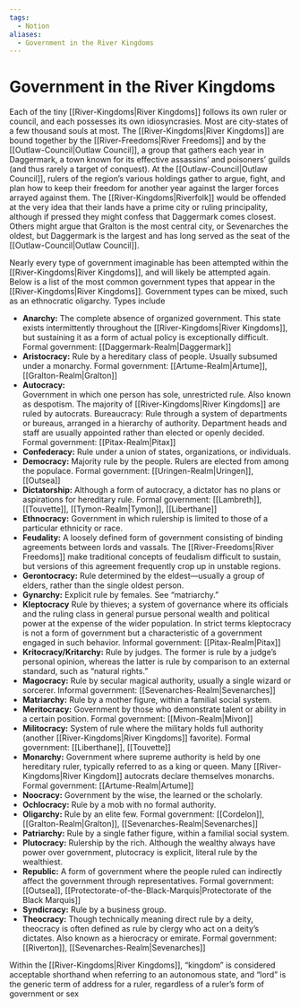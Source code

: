 ```yaml
---
tags:
  - Notion
aliases:
  - Government in the River Kingdoms
---
```

# Government in the River Kingdoms
Each of the tiny [[River-Kingdoms|River Kingdoms]] follows its own ruler or council, and each possesses its own idiosyncrasies. Most are city-states of a few thousand souls at most. The [[River-Kingdoms|River Kingdoms]] are bound together by the [[River-Freedoms|River Freedoms]] and by the [[Outlaw-Council|Outlaw Council]], a group that gathers each year in Daggermark, a town known for its effective assassins’ and poisoners’ guilds (and thus rarely a target of conquest). At the [[Outlaw-Council|Outlaw Council]], rulers of the region’s various holdings gather to argue, fight, and plan how to keep their freedom for another year against the larger forces arrayed against them. The [[River-Kingdoms|Riverfolk]] would be offended at the very idea that their lands have a prime city or ruling principality, although if pressed they might confess that Daggermark comes closest. Others might argue that Gralton is the most central city, or Sevenarches the oldest, but Daggermark is the largest and has long served as the seat of the [[Outlaw-Council|Outlaw Council]].

Nearly every type of government imaginable has been attempted within the [[River-Kingdoms|River Kingdoms]], and will likely be attempted again. Below is a list of the most common government types that appear in the [[River-Kingdoms|River Kingdoms]]. Government types can be mixed, such as an ethnocratic oligarchy. Types include

* **Anarchy:**
The complete absence of organized government. This state exists intermittently throughout the [[River-Kingdoms|River Kingdoms]], but sustaining it as a form of actual policy is exceptionally difficult.
Formal government: [[Daggermark-Realm|Daggermark]]
* **Aristocracy:**
Rule by a hereditary class of people. Usually subsumed under a monarchy.
Formal government: [[Artume-Realm|Artume]], [[Gralton-Realm|Gralton]]
* **Autocracy:**  
Government in which one person has sole, unrestricted rule. Also known as despotism. The majority of [[River-Kingdoms|River Kingdoms]] are ruled by autocrats. Bureaucracy:
Rule through a system of departments or bureaus, arranged in a hierarchy of authority. Department heads and staff are usually appointed rather than elected or openly decided.
Formal government: [[Pitax-Realm|Pitax]]
* **Confederacy:**
Rule under a union of states, organizations, or individuals.
* **Democracy:**
Majority rule by the people. Rulers are elected from among the populace.
Formal government: [[Uringen-Realm|Uringen]], [[Outsea]]
* **Dictatorship:** 
Although a form of autocracy, a dictator has no plans or aspirations for hereditary rule.
Formal government: [[Lambreth]], [[Touvette]], [[Tymon-Realm|Tymon]], [[Liberthane]]
* **Ethnocracy:** 
Government in which rulership is limited to those of a particular ethnicity or race.
* **Feudality:** 
A loosely defined form of government consisting of binding agreements between lords and vassals. The [[River-Freedoms|River Freedoms]] make traditional concepts of feudalism difficult to sustain, but versions of this agreement frequently crop up in unstable regions.
* **Gerontocracy:**
Rule determined by the eldest—usually a group of elders, rather than the single oldest person.
* **Gynarchy:** 
Explicit rule by females. See “matriarchy.”
* **Kleptocracy**
Rule by thieves; a system of governance where its officials and the ruling class in general pursue personal wealth and political power at the expense of the wider population. In strict terms kleptocracy is not a form of government but a characteristic of a government engaged in such behavior. 
Informal government: [[Pitax-Realm|Pitax]]
* **Kritocracy/Kritarchy:** 
Rule by judges. The former is rule by a judge’s personal opinion, whereas the latter is rule by comparison to an external standard, such as “natural rights.”
* **Magocracy:** 
Rule by secular magical authority, usually a single wizard or sorcerer.
Informal government: [[Sevenarches-Realm|Sevenarches]]
* **Matriarchy:** 
Rule by a mother figure, within a familial social system.
* **Meritocracy:** 
Government by those who demonstrate talent or ability in a certain position.
Formal government: [[Mivon-Realm|Mivon]]
* **Militocracy:** 
System of rule where the military holds full authority (another [[River-Kingdoms|River Kingdoms]] favorite).
Formal government: [[Liberthane]], [[Touvette]]
* **Monarchy:** 
Government where supreme authority is held by one hereditary ruler, typically referred to as a king or queen. Many [[River-Kingdoms|River Kingdom]] autocrats declare themselves monarchs.
Formal government: [[Artume-Realm|Artume]]
* **Noocracy:** 
Government by the wise, the learned or the scholarly.
* **Ochlocracy:** 
Rule by a mob with no formal authority.
* **Oligarchy:** 
Rule by an elite few.
Formal government: [[Cordelon]], [[Gralton-Realm|Gralton]], [[Sevenarches-Realm|Sevenarches]]
* **Patriarchy:**
Rule by a single father figure, within a familial social system.
* **Plutocracy:** 
Rulership by the rich. Although the wealthy always have power over government, plutocracy is explicit, literal rule by the wealthiest.
* **Republic:** 
A form of government where the people ruled can indirectly affect the government through representatives.
Formal government: [[Outsea]], [[Protectorate-of-the-Black-Marquis|Protectorate of the Black Marquis]]
* **Syndicracy:**
Rule by a business group.
* **Theocracy:**
Though technically meaning direct rule by a deity, theocracy is often defined as rule by clergy who act on a deity’s dictates. Also known as a hierocracy or emirate.
Formal government: [[Riverton]], [[Sevenarches-Realm|Sevenarches]]

Within the [[River-Kingdoms|River Kingdoms]], “kingdom” is considered acceptable shorthand when referring to an autonomous state, and “lord” is the generic term of address for a ruler, regardless of a ruler’s form of government or sex